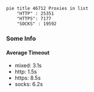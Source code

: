 
```mermaid
pie title 46712 Proxies in list
    "HTTP" : 25351
    "HTTPS": 7177
    "SOCKS" : 19592
```

### Some Info
#### Average Timeout

- mixed: 3.1s
- http: 1.5s
- https: 8.5s
- socks: 6.2s